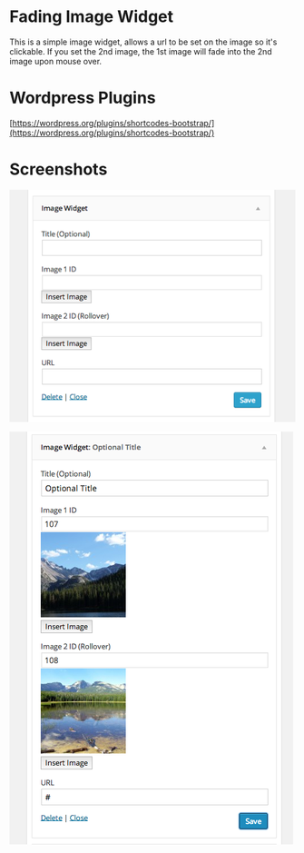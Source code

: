 # Fading Image Widget
This is a simple image widget, allows a url to be set on the image so it's clickable.  If you set the 2nd image, the 1st image will fade into the 2nd image upon mouse over.

Wordpress Plugins
=================
[https://wordpress.org/plugins/shortcodes-bootstrap/](https://wordpress.org/plugins/shortcodes-bootstrap/)

Screenshots
===========

![Fresh widget](/screenshots/screenshot-1.png?raw=true "Fresh widget")

![Widget filled out](/screenshots/screenshot-2.png?raw=true "Widget filled out")
